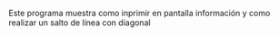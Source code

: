 Este programa muestra como inprimir en pantalla información y como realizar un salto de línea con diagonal
